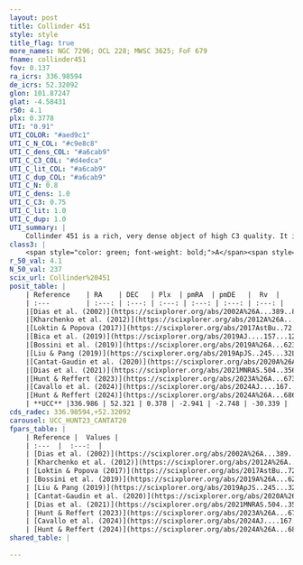 ```yaml
---
layout: post
title: Collinder 451
style: style
title_flag: true
more_names: NGC 7296; OCL 228; MWSC 3625; FoF 679
fname: collinder451
fov: 0.137
ra_icrs: 336.98594
de_icrs: 52.32092
glon: 101.87247
glat: -4.58431
r50: 4.1
plx: 0.3778
UTI: "0.91"
UTI_COLOR: "#aed9c1"
UTI_C_N_COL: "#c9e8c8"
UTI_C_dens_COL: "#a6cab9"
UTI_C_C3_COL: "#d4edca"
UTI_C_lit_COL: "#a6cab9"
UTI_C_dup_COL: "#a6cab9"
UTI_C_N: 0.8
UTI_C_dens: 1.0
UTI_C_C3: 0.75
UTI_C_lit: 1.0
UTI_C_dup: 1.0
UTI_summary: |
    Collinder 451 is a rich, very dense object of high C3 quality. It is very well-studied in the literature.
class3: |
    <span style="color: green; font-weight: bold;">A</span><span style="color: #FFC300; font-weight: bold;">B</span>
r_50_val: 4.1
N_50_val: 237
scix_url: Collinder%20451
posit_table: |
    | Reference    | RA    | DEC   | Plx  | pmRA  | pmDE   |  Rv  |
    | :---         | :---: | :---: | :---: | :---: | :---: | :---: |
    |[Dias et al. (2002)](https://scixplorer.org/abs/2002A%26A...389..871D) | 337.004 | 52.323 | -- | -3.16 | -2.11 | -- |
    |[Kharchenko et al. (2012)](https://scixplorer.org/abs/2012A%26A...543A.156K) | 337.012 | 52.33 | -- | -3.41 | -4.5 | -- |
    |[Loktin & Popova (2017)](https://scixplorer.org/abs/2017AstBu..72..257L) | 337.005 | 52.326 | -- | -1.148 | -0.75 | -- |
    |[Bica et al. (2019)](https://scixplorer.org/abs/2019AJ....157...12B) | 337.01 | 52.311 | -- | -- | -- | -- |
    |[Bossini et al. (2019)](https://scixplorer.org/abs/2019A%26A...623A.108B) | 337.0 | 52.321 | -- | -- | -- | -- |
    |[Liu & Pang (2019)](https://scixplorer.org/abs/2019ApJS..245...32L) | 336.978 | 52.32 | 0.397 | -3.002 | -2.741 | -- |
    |[Cantat-Gaudin et al. (2020)](https://scixplorer.org/abs/2020A%26A...640A...1C) | 337.0 | 52.321 | 0.395 | -2.958 | -2.712 | -- |
    |[Dias et al. (2021)](https://scixplorer.org/abs/2021MNRAS.504..356D) | 337.003 | 52.318 | 0.399 | -2.959 | -2.712 | -- |
    |[Hunt & Reffert (2023)](https://scixplorer.org/abs/2023A%26A...673A.114H) | 336.981 | 52.32 | 0.382 | -2.929 | -2.753 | -31.722 |
    |[Cavallo et al. (2024)](https://scixplorer.org/abs/2024AJ....167...12C) | 336.993 | 52.317 | 0.382 | -- | -- | -- |
    |[Hunt & Reffert (2024)](https://scixplorer.org/abs/2024A%26A...686A..42H) | 336.981 | 52.32 | 0.382 | -2.929 | -2.753 | -31.722 |
    | **UCC** |336.986 | 52.321 | 0.378 | -2.941 | -2.748 | -30.339 | 
cds_radec: 336.98594,+52.32092
carousel: UCC_HUNT23_CANTAT20
fpars_table: |
    | Reference |  Values |
    | :---  |  :---:  |
    | [Dias et al. (2002)](https://scixplorer.org/abs/2002A%26A...389..871D) | `E(B-V)=0.24, Dist=2450.0, Age=8.45, [Fe/H]=0.0` |
    | [Kharchenko et al. (2012)](https://scixplorer.org/abs/2012A%26A...543A.156K) | `e_bv=0.189, distance=2013, log_age=8.675` |
    | [Loktin & Popova (2017)](https://scixplorer.org/abs/2017AstBu..72..257L) | `E(B-V)=0.164, Dmod=12.489, logt=6.6` |
    | [Bossini et al. (2019)](https://scixplorer.org/abs/2019A%26A...623A.108B) | `AV=0.709, Dist=12.074, logA=7.925, Fe/H=-0.02` |
    | [Liu & Pang (2019)](https://scixplorer.org/abs/2019ApJS..245...32L) | `Age=0.589, Z=-0.25` |
    | [Cantat-Gaudin et al. (2020)](https://scixplorer.org/abs/2020A%26A...640A...1C) | `AVNN=0.79, DMNN=11.87, AgeNN=8.02` |
    | [Dias et al. (2021)](https://scixplorer.org/abs/2021MNRAS.504..356D) | `Av=0.778, Dist=2408, logage=8.413, [Fe/H]=-0.002` |
    | [Hunt & Reffert (2023)](https://scixplorer.org/abs/2023A%26A...673A.114H) | `AV50=0.218, diffAV50=0.527, MOD50=11.888, logAge50=8.725` |
    | [Cavallo et al. (2024)](https://scixplorer.org/abs/2024AJ....167...12C) | `AV50=0.86, dMod50=11.83, logAge50=8.51, [Fe/H]50=-0.24` |
    | [Hunt & Reffert (2024)](https://scixplorer.org/abs/2024A%26A...686A..42H) | `MassJ=833.178` |
shared_table: |
    
---
```

